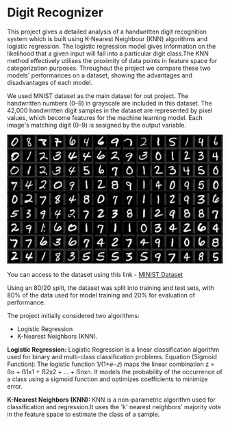 # Digit Recognizer
This project gives a detailed analysis of a 
handwritten digit recognition system which is built using K-Nearest Neighbour (KNN) algorithms and logistic regression. 
The logistic regression model gives information on the likelihood 
that a given input will fall into a particular digit class.The KNN 
method effectively utilises the proximity of data points in feature 
space for categorization purposes. Throughout the project we 
compare these two models' performances on a dataset, showing 
the advantages and disadvantages of each model.

We used MNIST dataset as the main dataset for out project. The handwritten numbers (0–9) in 
grayscale are included in this dataset. The 42,000 handwritten 
digit samples in the dataset are represented by pixel values, 
which become features for the machine learning model. Each 
image's matching digit (0–9) is assigned by the output 
variable.

![alt text](https://github.com/dahami4096/Digit-Recognizer/blob/main/MNIST-handwritten-digits-dataset-image.jpeg?raw=true)

You can access to the dataset using this link - [MINIST Dataset](https://www.kaggle.com/competitions/digit-recognizer/data/)

Using an 80/20 split, the dataset was split 
into training and test sets, with 80% of the data used for 
model training and 20% for evaluation of performance.

The project initially considered two algorithms: 
- Logistic Regression 
- K-Nearest Neighbors (KNN). 

**Logistic Regression:** 
Logistic Regression is a linear
classification algorithm used for binary and multi-class 
classification problems.
Equation (Sigmoid Function): The logistic function 1/(1+𝑒−𝑧) maps the linear combination z = ßo + ẞ1x1 + ẞ2x2 + ... + ẞnxn. It models the probability of the occurrence of a class 
using a sigmoid function and optimizes coefficients to 
minimize error.

**K-Nearest Neighbors (KNN):** 
KNN is a non-parametric 
algorithm used for classification and regression.It uses the 
'k' nearest neighbors' majority vote in the feature space to 
estimate the class of a sample.


